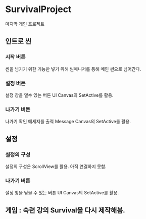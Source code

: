 # SurvivalProject
 마지막 개인 프로젝트

## 인트로 씬
### 시작 버튼
 씬을 넘기기 위한 기능만 넣기 위해 씬매니저를 통해 메인 씬으로 넘어간다.

### 설정 버튼
 설정 창을 열수 있는 버튼
 UI Canvas의 SetActive를 활용.

### 나가기 버튼
 나가기 확인 메세지를 출력
 Message Canvas의 SetActive를 활용.

## 설정
### 설정의 구성
 설정의 구성은 ScrollView를 활용.
 아직 연결하지 못함.

### 나가기 버튼
설정 창을 닫을 수 있는 버튼
UI Canvas의 SetActive를 활용.


## 게임 : 숙련 강의 Survival을 다시 제작해봄.
